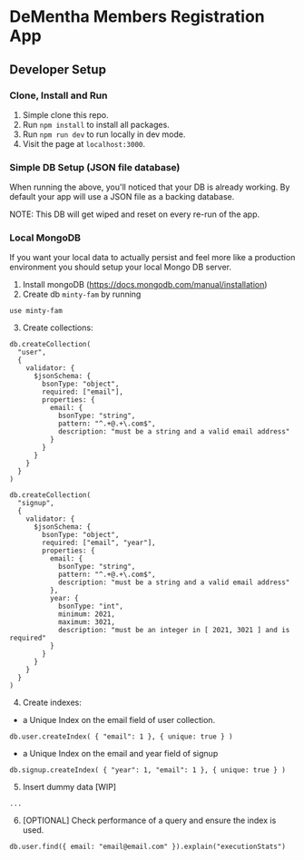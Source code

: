 # DeMentha Members Registration App

## Developer Setup
### Clone, Install and Run
1. Simple clone this repo.
2. Run `npm install` to install all packages.
3. Run `npm run dev` to run locally in dev mode.
4. Visit the page at `localhost:3000`.

### Simple DB Setup (JSON file database)
When running the above, you'll noticed that your DB is already working. By default your app will use a JSON file as a backing database.

NOTE: This DB will get wiped and reset on every re-run of the app.

### Local MongoDB
If you want your local data to actually persist and feel more like a production environment you should setup your local Mongo DB server.
1. Install mongoDB (https://docs.mongodb.com/manual/installation)
2. Create db `minty-fam` by running
```
use minty-fam
```

3. Create collections:

```
db.createCollection(
  "user",
  {
    validator: {
      $jsonSchema: {
        bsonType: "object",
        required: ["email"],
        properties: {
          email: {
            bsonType: "string",
            pattern: "^.+@.+\.com$",
            description: "must be a string and a valid email address"
          }
        }
      }
    }
  }
)
```

```
db.createCollection(
  "signup",
  {
    validator: {
      $jsonSchema: {
        bsonType: "object",
        required: ["email", "year"],
        properties: {
          email: {
            bsonType: "string",
            pattern: "^.+@.+\.com$",
            description: "must be a string and a valid email address"
          },
          year: {
            bsonType: "int",
            minimum: 2021,
            maximum: 3021,
            description: "must be an integer in [ 2021, 3021 ] and is required"
          }
        }
      }
    }
  }
)
```
4. Create indexes:
- a Unique Index on the email field of user collection.
```
db.user.createIndex( { "email": 1 }, { unique: true } )
```
- a Unique Index on the email and year field of signup
```
db.signup.createIndex( { "year": 1, "email": 1 }, { unique: true } )
```

5. Insert dummy data [WIP]
```
...
```

6. [OPTIONAL] Check performance of a query and ensure the index is used.
```
db.user.find({ email: "email@email.com" }).explain("executionStats")
```